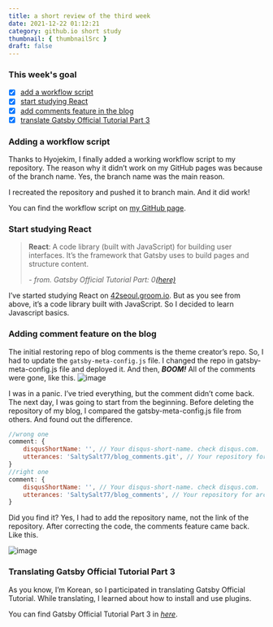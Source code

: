 ```yaml
---
title: a short review of the third week
date: 2021-12-22 01:12:21
category: github.io short study
thumbnail: { thumbnailSrc }
draft: false
---
```

### This week's goal

- [x]  [add a workflow script](https://saltysalt77.github.io/github.io%20short%20study/short-review-of-the-third-week/#adding-a-workflow-script)
- [x]  [start studying React](https://saltysalt77.github.io/github.io%20short%20study/short-review-of-the-third-week/#start-studying-react)
- [x]  [add comments feature in the blog](https://saltysalt77.github.io/github.io%20short%20study/short-review-of-the-third-week/#adding-comment-feature-on-the-blog)
- [x]  [translate Gatsby Official Tutorial Part 3](https://saltysalt77.github.io/github.io%20short%20study/short-review-of-the-third-week/#translating-gatsby-official-tutorial-part-3)

### Adding a workflow script

Thanks to Hyojekim, I finally added a working workflow script to my repository. The reason why it didn’t work on my GitHub pages was because of the branch name. Yes, the branch name was the main reason.

I recreated the repository and pushed it to branch main. And it did work!

You can find the workflow script on [my GitHub page](https://github.com/SaltySalt77/SaltySalt77.github.io).

### Start studying React

> **React**: A code library (built with JavaScript) for building user interfaces. It’s the framework that Gatsby uses to build pages and structure content.
> 
> 
>  *- from. Gatsby Official Tutorial Part: 0[(here)](https://www.gatsbyjs.com/docs/tutorial/part-0/)*
> 

I’ve started studying React on [42seoul.groom.io](https://42seoul.goorm.io/). But as you see from above, it’s a code library built with JavaScript. So I decided to learn Javascript basics.

### Adding comment feature on the blog

The initial restoring repo of blog comments is the theme creator’s repo. So, I had to update the `gatsby-meta-config.js` file.
I changed the repo in gatsby-meta-config.js file and deployed it. And then, ***BOOM!*** All of the comments were gone, like this.
![image](https://user-images.githubusercontent.com/91731260/146970342-1f645be4-4502-4278-af1c-c8a3dd1dcbaa.png)

I was in a panic. I’ve tried everything, but the comment didn’t come back. The next day, I was going to start from the beginning. Before deleting the repository of my blog, I compared the gatsby-meta-config.js file from others. And found out the difference.

```jsx
//wrong one
comment: {
	disqusShortName: '', // Your disqus-short-name. check disqus.com.
	utterances: 'SaltySalt77/blog_comments.git', // Your repository for archive comment
}
//right one
comment: {
	disqusShortName: '', // Your disqus-short-name. check disqus.com.
	utterances: 'SaltySalt77/blog_comments', // Your repository for archive comment
}
```


Did you find it? Yes, I had to add the repository name, not the link of the repository. After correcting the code, the comments feature came back. Like this.

![image](https://user-images.githubusercontent.com/91731260/146970456-a0cd39c1-3ec8-41d6-ac49-c9899ecd5268.png)

### Translating Gatsby Official Tutorial Part 3

As you know, I’m Korean, so I participated in translating Gatsby Official Tutorial. While translating, I learned about how to install and use plugins.

You can find Gatsby Official Tutorial Part 3 in [*here*](https://www.gatsbyjs.com/docs/tutorial/part-3/).
